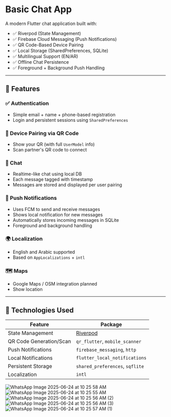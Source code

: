 # Basic Chat App

A modern Flutter chat application built with:

- ✅ Riverpod (State Management)
- ✅ Firebase Cloud Messaging (Push Notifications)
- ✅ QR Code-Based Device Pairing
- ✅ Local Storage (SharedPreferences, SQLite)
- ✅ Multilingual Support (EN/AR)
- ✅ Offline Chat Persistence
- ✅ Foreground + Background Push Handling

---

## 🚀 Features

### ✅ Authentication
- Simple email + name + phone-based registration
- Login and persistent sessions using `SharedPreferences`

### 🔐 Device Pairing via QR Code
- Show your QR (with full `UserModel` info)
- Scan partner's QR code to connect

### 💬 Chat
- Realtime-like chat using local DB
- Each message tagged with timestamp
- Messages are stored and displayed per user pairing

### 🔔 Push Notifications
- Uses FCM to send and receive messages
- Shows local notification for new messages
- Automatically stores incoming messages in SQLite
- Foreground and background handling

### 🌍 Localization
- English and Arabic supported
- Based on `AppLocalizations` + `intl`

### 🗺 Maps
- Google Maps / OSM integration planned
- Show location 

---

## 🧰 Technologies Used

| Feature                    | Package                         |
|----------------------------|----------------------------------|
| State Management           | [Riverpod](https://pub.dev/packages/flutter_riverpod) |
| QR Code Generation/Scan    | `qr_flutter`, `mobile_scanner`  |
| Push Notifications         | `firebase_messaging`, `http`    |
| Local Notifications        | `flutter_local_notifications`   |
| Persistent Storage         | `shared_preferences`, `sqflite` |
| Localization               | `intl`                          |


![WhatsApp Image 2025-06-24 at 10 25 58 AM](https://github.com/user-attachments/assets/9e09347c-2169-4c07-ab0d-ac1ab0eb9d2d)
![WhatsApp Image 2025-06-24 at 10 25 55 AM](https://github.com/user-attachments/assets/805a808b-64c3-4fd2-893a-aae6945ca77a)
![WhatsApp Image 2025-06-24 at 10 25 56 AM (2)](https://github.com/user-attachments/assets/fc742a88-b72b-4600-a042-f70fe0fdd918)
![WhatsApp Image 2025-06-24 at 10 25 56 AM (3)](https://github.com/user-attachments/assets/31613e1e-3de7-4e0b-bb68-aa660f1ba96e)
![WhatsApp Image 2025-06-24 at 10 25 57 AM (1)](https://github.com/user-attachments/assets/150ddacb-d978-40b4-9da1-f021f2b0dc1f)

